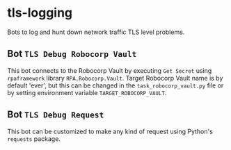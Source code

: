 # tls-logging

Bots to log and hunt down network traffic TLS level problems.


## Bot `TLS Debug Robocorp Vault` 

This bot connects to the Robocorp Vault by executing `Get Secret` using `rpaframework` library `RPA.Robocorp.Vault`.
Target Robocorp Vault name is by default 'ever', but this can be changed in the `task_robocorp_vault.py` file or by
setting environment variable `TARGET_ROBOCORP_VAULT`.

## Bot `TLS Debug Request` 

This bot can be customized to make any kind of request using Python's `requests` package.

